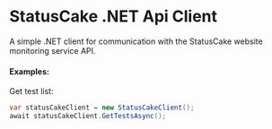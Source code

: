 # StatusCake .NET Api Client
A simple .NET client for communication with the StatusCake website monitoring service API.

#### Examples:

Get test list:

```c#
var statusCakeClient = new StatusCakeClient();
await statusCakeClient.GetTestsAsync();
```
